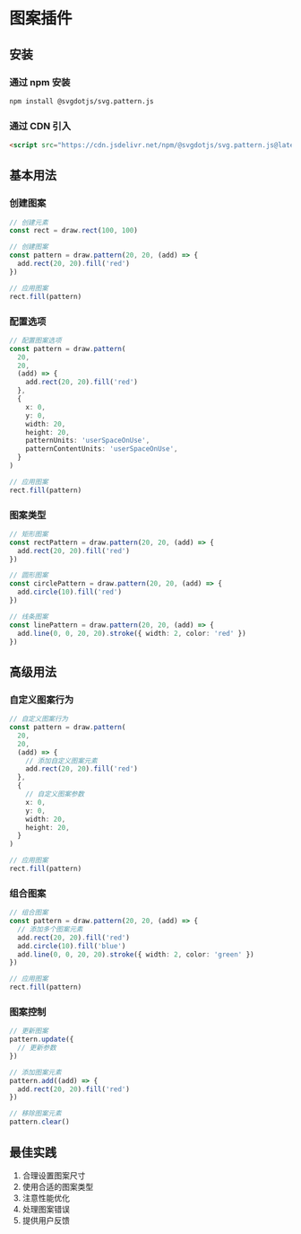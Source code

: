 # 图案插件

## 安装

### 通过 npm 安装

```bash
npm install @svgdotjs/svg.pattern.js
```

### 通过 CDN 引入

```html
<script src="https://cdn.jsdelivr.net/npm/@svgdotjs/svg.pattern.js@latest/dist/svg.pattern.min.js"></script>
```

## 基本用法

### 创建图案

```ts
// 创建元素
const rect = draw.rect(100, 100)

// 创建图案
const pattern = draw.pattern(20, 20, (add) => {
  add.rect(20, 20).fill('red')
})

// 应用图案
rect.fill(pattern)
```

### 配置选项

```ts
// 配置图案选项
const pattern = draw.pattern(
  20,
  20,
  (add) => {
    add.rect(20, 20).fill('red')
  },
  {
    x: 0,
    y: 0,
    width: 20,
    height: 20,
    patternUnits: 'userSpaceOnUse',
    patternContentUnits: 'userSpaceOnUse',
  }
)

// 应用图案
rect.fill(pattern)
```

### 图案类型

```ts
// 矩形图案
const rectPattern = draw.pattern(20, 20, (add) => {
  add.rect(20, 20).fill('red')
})

// 圆形图案
const circlePattern = draw.pattern(20, 20, (add) => {
  add.circle(10).fill('red')
})

// 线条图案
const linePattern = draw.pattern(20, 20, (add) => {
  add.line(0, 0, 20, 20).stroke({ width: 2, color: 'red' })
})
```

## 高级用法

### 自定义图案行为

```ts
// 自定义图案行为
const pattern = draw.pattern(
  20,
  20,
  (add) => {
    // 添加自定义图案元素
    add.rect(20, 20).fill('red')
  },
  {
    // 自定义图案参数
    x: 0,
    y: 0,
    width: 20,
    height: 20,
  }
)

// 应用图案
rect.fill(pattern)
```

### 组合图案

```ts
// 组合图案
const pattern = draw.pattern(20, 20, (add) => {
  // 添加多个图案元素
  add.rect(20, 20).fill('red')
  add.circle(10).fill('blue')
  add.line(0, 0, 20, 20).stroke({ width: 2, color: 'green' })
})

// 应用图案
rect.fill(pattern)
```

### 图案控制

```ts
// 更新图案
pattern.update({
  // 更新参数
})

// 添加图案元素
pattern.add((add) => {
  add.rect(20, 20).fill('red')
})

// 移除图案元素
pattern.clear()
```

## 最佳实践

1. 合理设置图案尺寸
2. 使用合适的图案类型
3. 注意性能优化
4. 处理图案错误
5. 提供用户反馈
